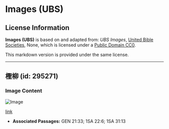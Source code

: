 # Images (UBS)

## License Information

**Images (UBS)** is based on and adapted from: _UBS Images_, [United Bible Societies](https://unitedbiblesocieties.org/), None, which is licensed under a [Public Domain CC0](https://creativecommons.org/public-domain/cc0/).

This markdown version is provided under the same license.



--------------------------------

## 檉柳 (id: 295271)

### Image Content

![Image](https://cdn.aquifer.bible/aquifer-content/resources/Media/WEB-0855_tamarisk.jpg)

[link](https://cdn.aquifer.bible/aquifer-content/resources/Media/WEB-0855_tamarisk.jpg)

* **Associated Passages:** GEN 21:33; 1SA 22:6; 1SA 31:13

